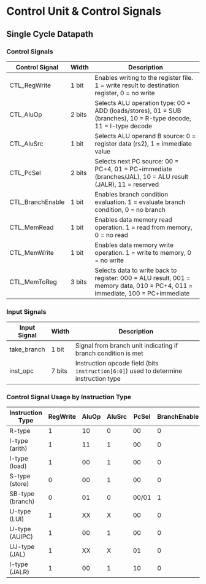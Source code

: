 # Control Unit & Control Signals

## Single Cycle Datapath

### Control Signals

| Control Signal    | Width | Description |
| ----------------- | ----- | ----------- |
| CTL_RegWrite      | 1 bit | Enables writing to the register file. 1 = write result to destination register, 0 = no write |
| CTL_AluOp         | 2 bits | Selects ALU operation type: 00 = ADD (loads/stores), 01 = SUB (branches), 10 = R-type decode, 11 = I-type decode |
| CTL_AluSrc        | 1 bit | Selects ALU operand B source: 0 = register data (rs2), 1 = immediate value |
| CTL_PcSel         | 2 bits | Selects next PC source: 00 = PC+4, 01 = PC+immediate (branches/JAL), 10 = ALU result (JALR), 11 = reserved |
| CTL_BranchEnable  | 1 bit | Enables branch condition evaluation. 1 = evaluate branch condition, 0 = no branch |
| CTL_MemRead       | 1 bit | Enables data memory read operation. 1 = read from memory, 0 = no read |
| CTL_MemWrite      | 1 bit | Enables data memory write operation. 1 = write to memory, 0 = no write |
| CTL_MemToReg      | 3 bits | Selects data to write back to register: 000 = ALU result, 001 = memory data, 010 = PC+4, 011 = immediate, 100 = PC+immediate |

### Input Signals

| Input Signal | Width | Description |
| ------------ | ----- | ----------- |
| take_branch  | 1 bit | Signal from branch unit indicating if branch condition is met |
| inst_opc     | 7 bits | Instruction opcode field (bits `instruction[6:0]`) used to determine instruction type |

### Control Signal Usage by Instruction Type

| Instruction Type | RegWrite | AluOp | AluSrc | PcSel | BranchEnable | MemRead | MemWrite | MemToReg |
| ---------------- | -------- | ----- | ------ | ----- | ------------ | ------- | -------- | -------- |
| R-type           | 1        | 10    | 0      | 00    | 0            | 0       | 0        | 000      |
| I-type (arith)   | 1        | 11    | 1      | 00    | 0            | 0       | 0        | 000      |
| I-type (load)    | 1        | 00    | 1      | 00    | 0            | 1       | 0        | 001      |
| S-type (store)   | 0        | 00    | 1      | 00    | 0            | 0       | 1        | XXX      |
| SB-type (branch) | 0        | 01    | 0      | 00/01 | 1            | 0       | 0        | XXX      |
| U-type (LUI)     | 1        | XX    | X      | 00    | 0            | 0       | 0        | 011      |
| U-type (AUIPC)   | 1        | 00    | 1      | 00    | 0            | 0       | 0        | 100      |
| UJ-type (JAL)    | 1        | XX    | X      | 01    | 0            | 0       | 0        | 010      |
| I-type (JALR)    | 1        | 00    | 1      | 10    | 0            | 0       | 0        | 010      |
